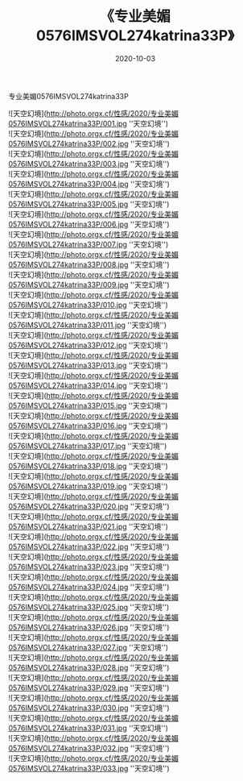 ﻿---
layout: post
title: 《专业美媚0576IMSVOL274katrina33P》
date: 2020-10-03
img: http://photo.orgx.cf/性感/2020/专业美媚0576IMSVOL274katrina33P/000.jpg
tags: [美女,性感,泳衣]
---

专业美媚0576IMSVOL274katrina33P



![天空幻境](http://photo.orgx.cf/性感/2020/专业美媚0576IMSVOL274katrina33P/001.jpg ''天空幻境'')<br>
![天空幻境](http://photo.orgx.cf/性感/2020/专业美媚0576IMSVOL274katrina33P/002.jpg ''天空幻境'')<br>
![天空幻境](http://photo.orgx.cf/性感/2020/专业美媚0576IMSVOL274katrina33P/003.jpg ''天空幻境'')<br>
![天空幻境](http://photo.orgx.cf/性感/2020/专业美媚0576IMSVOL274katrina33P/004.jpg ''天空幻境'')<br>
![天空幻境](http://photo.orgx.cf/性感/2020/专业美媚0576IMSVOL274katrina33P/005.jpg ''天空幻境'')<br>
![天空幻境](http://photo.orgx.cf/性感/2020/专业美媚0576IMSVOL274katrina33P/006.jpg ''天空幻境'')<br>
![天空幻境](http://photo.orgx.cf/性感/2020/专业美媚0576IMSVOL274katrina33P/007.jpg ''天空幻境'')<br>
![天空幻境](http://photo.orgx.cf/性感/2020/专业美媚0576IMSVOL274katrina33P/008.jpg ''天空幻境'')<br>
![天空幻境](http://photo.orgx.cf/性感/2020/专业美媚0576IMSVOL274katrina33P/009.jpg ''天空幻境'')<br>
![天空幻境](http://photo.orgx.cf/性感/2020/专业美媚0576IMSVOL274katrina33P/010.jpg ''天空幻境'')<br>
![天空幻境](http://photo.orgx.cf/性感/2020/专业美媚0576IMSVOL274katrina33P/011.jpg ''天空幻境'')<br>
![天空幻境](http://photo.orgx.cf/性感/2020/专业美媚0576IMSVOL274katrina33P/012.jpg ''天空幻境'')<br>
![天空幻境](http://photo.orgx.cf/性感/2020/专业美媚0576IMSVOL274katrina33P/013.jpg ''天空幻境'')<br>
![天空幻境](http://photo.orgx.cf/性感/2020/专业美媚0576IMSVOL274katrina33P/014.jpg ''天空幻境'')<br>
![天空幻境](http://photo.orgx.cf/性感/2020/专业美媚0576IMSVOL274katrina33P/015.jpg ''天空幻境'')<br>
![天空幻境](http://photo.orgx.cf/性感/2020/专业美媚0576IMSVOL274katrina33P/016.jpg ''天空幻境'')<br>
![天空幻境](http://photo.orgx.cf/性感/2020/专业美媚0576IMSVOL274katrina33P/017.jpg ''天空幻境'')<br>
![天空幻境](http://photo.orgx.cf/性感/2020/专业美媚0576IMSVOL274katrina33P/018.jpg ''天空幻境'')<br>
![天空幻境](http://photo.orgx.cf/性感/2020/专业美媚0576IMSVOL274katrina33P/019.jpg ''天空幻境'')<br>
![天空幻境](http://photo.orgx.cf/性感/2020/专业美媚0576IMSVOL274katrina33P/020.jpg ''天空幻境'')<br>
![天空幻境](http://photo.orgx.cf/性感/2020/专业美媚0576IMSVOL274katrina33P/021.jpg ''天空幻境'')<br>
![天空幻境](http://photo.orgx.cf/性感/2020/专业美媚0576IMSVOL274katrina33P/022.jpg ''天空幻境'')<br>
![天空幻境](http://photo.orgx.cf/性感/2020/专业美媚0576IMSVOL274katrina33P/023.jpg ''天空幻境'')<br>
![天空幻境](http://photo.orgx.cf/性感/2020/专业美媚0576IMSVOL274katrina33P/024.jpg ''天空幻境'')<br>
![天空幻境](http://photo.orgx.cf/性感/2020/专业美媚0576IMSVOL274katrina33P/025.jpg ''天空幻境'')<br>
![天空幻境](http://photo.orgx.cf/性感/2020/专业美媚0576IMSVOL274katrina33P/026.jpg ''天空幻境'')<br>
![天空幻境](http://photo.orgx.cf/性感/2020/专业美媚0576IMSVOL274katrina33P/027.jpg ''天空幻境'')<br>
![天空幻境](http://photo.orgx.cf/性感/2020/专业美媚0576IMSVOL274katrina33P/028.jpg ''天空幻境'')<br>
![天空幻境](http://photo.orgx.cf/性感/2020/专业美媚0576IMSVOL274katrina33P/029.jpg ''天空幻境'')<br>
![天空幻境](http://photo.orgx.cf/性感/2020/专业美媚0576IMSVOL274katrina33P/030.jpg ''天空幻境'')<br>
![天空幻境](http://photo.orgx.cf/性感/2020/专业美媚0576IMSVOL274katrina33P/031.jpg ''天空幻境'')<br>
![天空幻境](http://photo.orgx.cf/性感/2020/专业美媚0576IMSVOL274katrina33P/032.jpg ''天空幻境'')<br>
![天空幻境](http://photo.orgx.cf/性感/2020/专业美媚0576IMSVOL274katrina33P/033.jpg ''天空幻境'')<br>